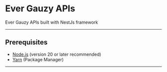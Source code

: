 # Ever Gauzy APIs

Ever Gauzy APIs built with NestJs framework

---

## Prerequisites

- [Node.js](https://nodejs.org/) (version 20 or later recommended)
- [Yarn](https://yarnpkg.com/) (Package Manager)
---
